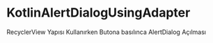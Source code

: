 # KotlinAlertDialogUsingAdapter
RecyclerView Yapısı Kullanırken Butona basılınca AlertDialog Açılması

